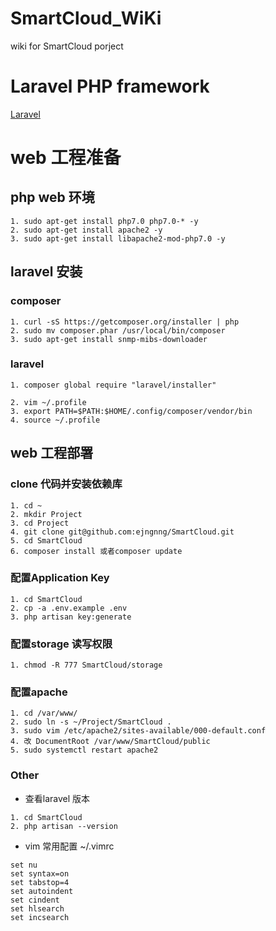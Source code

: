 # SmartCloud_WiKi
wiki for SmartCloud porject

# Laravel PHP framework
[Laravel](https://github.com/laravel/laravel)

# web 工程准备

## php web 环境

```
1. sudo apt-get install php7.0 php7.0-* -y
2. sudo apt-get install apache2 -y
3. sudo apt-get install libapache2-mod-php7.0 -y

```

## laravel 安装

### composer

```
1. curl -sS https://getcomposer.org/installer | php
2. sudo mv composer.phar /usr/local/bin/composer
3. sudo apt-get install snmp-mibs-downloader
```

### laravel

```
1. composer global require "laravel/installer"
```

``` 添加composer环境变量
2. vim ~/.profile
3. export PATH=$PATH:$HOME/.config/composer/vendor/bin
4. source ~/.profile

```

## web 工程部署

### clone 代码并安装依赖库
```
1. cd ~
2. mkdir Project
3. cd Project
4. git clone git@github.com:ejngnng/SmartCloud.git
5. cd SmartCloud
6. composer install 或者composer update
```

### 配置Application Key

```
1. cd SmartCloud
2. cp -a .env.example .env
3. php artisan key:generate
```

### 配置storage 读写权限

```
1. chmod -R 777 SmartCloud/storage
```

### 配置apache

```
1. cd /var/www/
2. sudo ln -s ~/Project/SmartCloud .
3. sudo vim /etc/apache2/sites-available/000-default.conf
4. 改 DocumentRoot /var/www/SmartCloud/public
5. sudo systemctl restart apache2
```


### Other

* 查看laravel 版本
```
1. cd SmartCloud
2. php artisan --version
```

* vim 常用配置 ~/.vimrc
```
set nu
set syntax=on
set tabstop=4
set autoindent
set cindent
set hlsearch
set incsearch
```